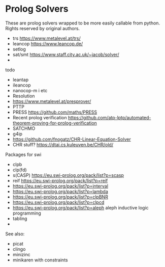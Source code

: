 # Prolog Solvers

These are prolog solvers wrapped to be more easily callable from python. Rights reserved by original authors.

- trs <https://www.metalevel.at/trs/>
- leancop <https://www.leancop.de/>
- setlog  
- sat/smt <https://www.staff.city.ac.uk/~jacob/solver/>
-

todo

- leantap
- ileancop
- nanocop-m i etc
- Resolution
- <https://www.metalevel.at/presprover/>
- PTTP
- PRESS <https://github.com/maths/PRESS>
- Recent prolog verification <https://github.com/atp-lptp/automated-theorem-proving-for-prolog-verification>
- SATCHMO
- g4ip
- <https://github.com/fnogatz/CHR-Linear-Equation-Solver>
- CHR stuff? <https://dtai.cs.kuleuven.be/CHR/old/>

Packages for swi

- clpb
- clp(fd)
- s(CASP) <https://eu.swi-prolog.org/pack/list?p=scasp>
- reif <https://eu.swi-prolog.org/pack/list?p=reif>
- <https://eu.swi-prolog.org/pack/list?p=interval>
- <https://eu.swi-prolog.org/pack/list?p=lambda>
- <https://eu.swi-prolog.org/pack/list?p=clpBNR>
- <https://eu.swi-prolog.org/pack/list?p=clpcd>
- <https://eu.swi-prolog.org/pack/list?p=aleph> aleph inductive logic programming
- tabling
-

See also:

- picat
- clingo
- minizinc
- minikaren with constraints
